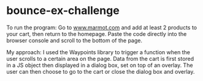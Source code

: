 # bounce-ex-challenge

To run the program:
Go to www.marmot.com and add at least 2 products to your cart, then return to the homepage. Paste the code directly into the browser console and scroll to the bottom of the page.

My approach:
I used the Waypoints library to trigger a function when the user scrolls to a certain area on the page. Data from the cart is first stored in a JS object then displayed in a dialog box, set on top of an overlay. The user can then choose to go to the cart or close the dialog box and overlay.
